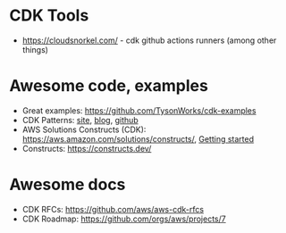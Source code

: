 # CDK Tools
* https://cloudsnorkel.com/ - cdk github actions runners (among other things)

# Awesome code, examples
* Great examples: https://github.com/TysonWorks/cdk-examples
* CDK Patterns: [site](https://cdkpatterns.com/index.html), [blog](https://dev.to/nideveloper/cdk-patterns-at-20-let-s-walk-through-all-20-serverless-patterns-for-aws-d1n), [github](https://github.com/cdk-patterns)
* AWS Solutions Constructs (CDK): https://aws.amazon.com/solutions/constructs/, [Getting started](https://docs.aws.amazon.com/solutions/latest/constructs/getting-started-with-aws-solutions-constructs.html)
* Constructs: https://constructs.dev/

# Awesome docs
* CDK RFCs: https://github.com/aws/aws-cdk-rfcs
* CDK Roadmap: https://github.com/orgs/aws/projects/7
